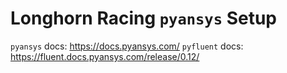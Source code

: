 # Longhorn Racing `pyansys` Setup

`pyansys` docs: https://docs.pyansys.com/
`pyfluent` docs: https://fluent.docs.pyansys.com/release/0.12/